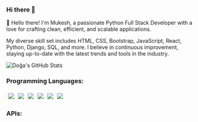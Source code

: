 ### Hi there 👋

👋 Hello there! I'm Mukesh, a passionate Python Full Stack Developer with a love for crafting clean, efficient, and scalable applications.

My diverse skill set includes HTML, CSS, Bootstrap, JavaScript, React, Python, Django, SQL, and more. I believe in continuous improvement, staying up-to-date with the latest trends and tools in the industry.

![Doğa's GitHub Stats](https://github-readme-stats.vercel.app/api?username=BeastZoro&show_icons=true)

### Programming Languages:

<img src="https://img.shields.io/badge/-HTML-black?style=for-the-badge&logo=c%2B%2B&logoColor=blue" style="margin:5px" /><img src="https://img.shields.io/badge/-C%23-black?style=for-the-badge&logo=c-sharp&logoColor=green" style="margin:5px" /><img src="http://img.shields.io/badge/-lua-black?style=for-the-badge&logo=lua&logoColor=blue" style="margin:5px" /><img src="http://img.shields.io/badge/-c-black?style=for-the-badge&logo=c&logoColor=white" style="margin:5px" /><img src="http://img.shields.io/badge/-java-black?style=for-the-badge&logo=java&logoColor=orange" style="margin:5px" /><img src="http://img.shields.io/badge/-javascript-black?style=for-the-badge&logo=javascript" style="margin:5px" />

### APIs:

